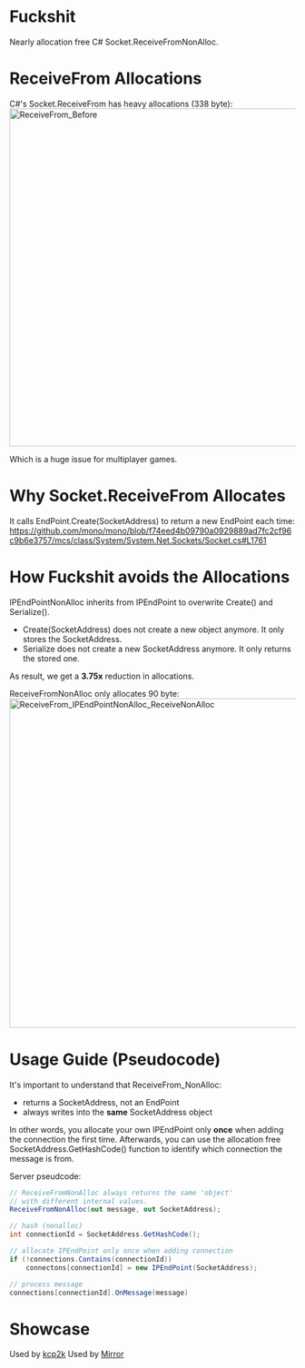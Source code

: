 # Fuckshit
Nearly allocation free C# Socket.ReceiveFromNonAlloc.

# ReceiveFrom Allocations
C#'s Socket.ReceiveFrom has heavy allocations (338 byte):
<img width="595" alt="ReceiveFrom_Before" src="https://user-images.githubusercontent.com/16416509/120093573-d24f7f80-c14d-11eb-8afe-573942b71b60.png">

Which is a huge issue for multiplayer games.



# Why Socket.ReceiveFrom Allocates
It calls EndPoint.Create(SocketAddress) to return a new EndPoint each time:
https://github.com/mono/mono/blob/f74eed4b09790a0929889ad7fc2cf96c9b6e3757/mcs/class/System/System.Net.Sockets/Socket.cs#L1761

# How Fuckshit avoids the Allocations
IPEndPointNonAlloc inherits from IPEndPoint to overwrite Create() and Serialize().
* Create(SocketAddress) does not create a new object anymore. It only stores the SocketAddress.
* Serialize does not create a new SocketAddress anymore. It only returns the stored one.

As result, we get a **3.75x** reduction in allocations. 

ReceiveFromNonAlloc only allocates 90 byte:
<img width="580" alt="ReceiveFrom_IPEndPointNonAlloc_ReceiveNonAlloc" src="https://user-images.githubusercontent.com/16416509/120093652-3ffbab80-c14e-11eb-93e9-0d350bead4fa.png">

# Usage Guide (Pseudocode)
It's important to understand that ReceiveFrom_NonAlloc:
- returns a SocketAddress, not an EndPoint
- always writes into the **same** SocketAddress object

In other words, you allocate your own IPEndPoint only **once** when adding the connection the first time.
Afterwards, you can use the allocation free SocketAddress.GetHashCode() function to identify which connection the message is from.

Server pseudcode:
```csharp
// ReceiveFromNonAlloc always returns the same 'object'
// with different internal values.
ReceiveFromNonAlloc(out message, out SocketAddress);

// hash (nonalloc)
int connectionId = SocketAddress.GetHashCode();

// allocate IPEndPoint only once when adding connection
if (!connections.Contains(connectionId))
    connectons[connectionId] = new IPEndPoint(SocketAddress);

// process message
connections[connectionId].OnMessage(message)
```

# Showcase
Used by [kcp2k](https://github.com/vis2k/kcp2k/)
Used by [Mirror](https://github.com/vis2k/Mirror/)
